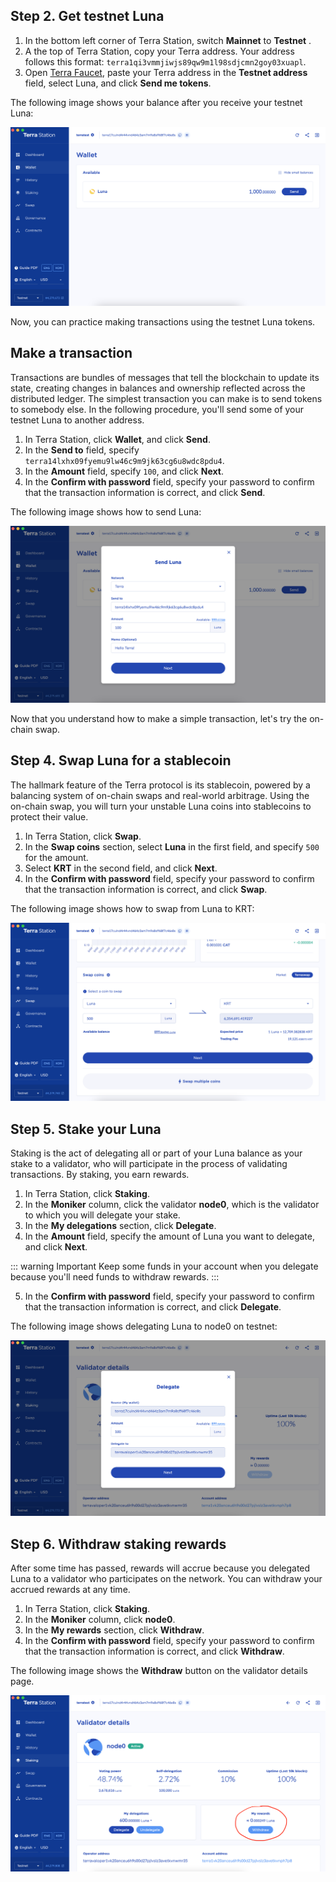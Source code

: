 ## Step 2. Get testnet Luna

1. In the bottom left corner of Terra Station, switch **Mainnet** to **Testnet** .
2. A the top of Terra Station, copy your Terra address. Your address follows this format: `terra1qi3vmmjiwjs89qw9m1l98sdjcmn2goy03xuapl`.
3. Open [Terra Faucet](https://faucet.terra.money), paste your Terra address in the **Testnet address** field, select Luna, and click **Send me tokens**.

The following image shows your balance after you receive your testnet Luna:

![balance](/img/screens/balance.png)

Now, you can practice making transactions using the testnet Luna tokens.

## Make a transaction

Transactions are bundles of messages that tell the blockchain to update its state, creating changes in balances and ownership reflected across the distributed ledger. The simplest transaction you can make is to send tokens to somebody else. In the following procedure, you'll send some of your testnet Luna to another address.

1. In Terra Station, click **Wallet**, and click **Send**.
2. In the **Send to** field, specify `terra14lxhx09fyemu9lw46c9m9jk63cg6u8wdc8pdu4`.
3. In the **Amount** field, specify `100`, and click **Next**.
4. In the **Confirm with password** field, specify your password to confirm that the transaction information is correct, and click **Send**.

The following image shows how to send Luna:

![send](/img/screens/send.png)

Now that you understand how to make a simple transaction, let's try the on-chain swap.

## Step 4. Swap Luna for a stablecoin

The hallmark feature of the Terra protocol is its stablecoin, powered by a balancing system of on-chain swaps and real-world arbitrage. Using the on-chain swap, you will turn your unstable Luna coins into stablecoins to protect their value.

1. In Terra Station, click **Swap**.
2. In the **Swap coins** section, select **Luna** in the first field, and specify `500` for the amount.
3. Select **KRT** in the second field, and click **Next**.
3. In the **Confirm with password** field, specify your password to confirm that the transaction information is correct, and click **Swap**.

The following image shows how to swap from Luna to KRT:

![swap](/img/screens/swap.png)

## Step 5. Stake your Luna

Staking is the act of delegating all or part of your Luna balance as your stake to a validator, who will participate in the process of validating transactions. By staking, you earn rewards.

1. In Terra Station, click **Staking**.
2. In the **Moniker** column, click the validator **node0**, which is the validator to which you will delegate your stake.
3. In the **My delegations** section, click **Delegate**.
4. In the **Amount** field, specify the amount of Luna you want to delegate, and click **Next**.

::: warning Important
Keep some funds in your account when you delegate because you'll need funds to withdraw rewards.
:::

5. In the **Confirm with password** field, specify your password to confirm that the transaction information is correct, and click **Delegate**.

The following image shows delegating Luna to node0 on testnet:

![delegate](/img/screens/delegate.png)

## Step 6. Withdraw staking rewards

After some time has passed, rewards will accrue because you delegated Luna to a validator who participates on the network. You can withdraw your accrued rewards at any time.

1. In Terra Station, click **Staking**.
2. In the **Moniker** column, click **node0**.
3. In the **My rewards** section, click **Withdraw**.
4. In the **Confirm with password** field, specify your password to confirm that the transaction information is correct, and click **Withdraw**.

The following image shows the **Withdraw** button on the validator details page.

![withdraw](/img/screens/withdraw.png)
